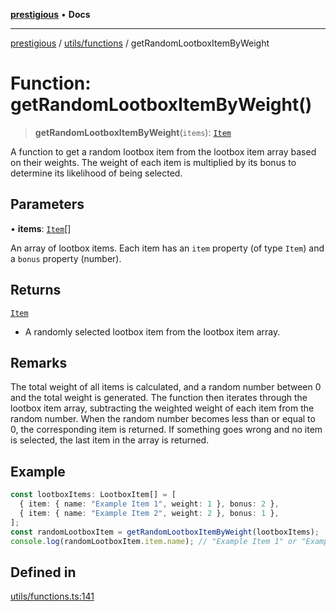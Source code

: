 [**prestigious**](../../../README.md) • **Docs**

***

[prestigious](../../../README.md) / [utils/functions](../README.md) / getRandomLootboxItemByWeight

# Function: getRandomLootboxItemByWeight()

> **getRandomLootboxItemByWeight**(`items`): [`Item`](../../../classes/Item/classes/Item.md)

A function to get a random lootbox item from the lootbox item array based on their weights.
The weight of each item is multiplied by its bonus to determine its likelihood of being selected.

## Parameters

• **items**: [`Item`](../../../classes/Item/classes/Item.md)[]

An array of lootbox items. Each item has an `item` property (of type `Item`) and a `bonus` property (number).

## Returns

[`Item`](../../../classes/Item/classes/Item.md)

- A randomly selected lootbox item from the lootbox item array.

## Remarks

The total weight of all items is calculated, and a random number between 0 and the total weight is generated.
The function then iterates through the lootbox item array, subtracting the weighted weight of each item from the random number.
When the random number becomes less than or equal to 0, the corresponding item is returned.
If something goes wrong and no item is selected, the last item in the array is returned.

## Example

```ts
const lootboxItems: LootboxItem[] = [
  { item: { name: "Example Item 1", weight: 1 }, bonus: 2 },
  { item: { name: "Example Item 2", weight: 2 }, bonus: 1 },
];
const randomLootboxItem = getRandomLootboxItemByWeight(lootboxItems);
console.log(randomLootboxItem.item.name); // "Example Item 1" or "Example Item 2"
```

## Defined in

[utils/functions.ts:141](https://github.com/LightBlueGamer/Prestigious/blob/bceae299d5416ea8756fa7d0aa42b82d959295c3/src/lib/utils/functions.ts#L141)
